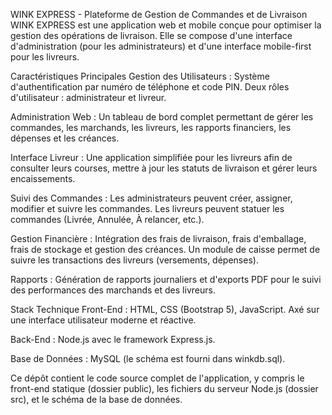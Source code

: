 WINK EXPRESS - Plateforme de Gestion de Commandes et de Livraison
WINK EXPRESS est une application web et mobile conçue pour optimiser la gestion des opérations de livraison. Elle se compose d'une interface d'administration (pour les administrateurs) et d'une interface mobile-first pour les livreurs.

Caractéristiques Principales
Gestion des Utilisateurs : Système d'authentification par numéro de téléphone et code PIN. Deux rôles d'utilisateur : administrateur et livreur.

Administration Web : Un tableau de bord complet permettant de gérer les commandes, les marchands, les livreurs, les rapports financiers, les dépenses et les créances.

Interface Livreur : Une application simplifiée pour les livreurs afin de consulter leurs courses, mettre à jour les statuts de livraison et gérer leurs encaissements.

Suivi des Commandes : Les administrateurs peuvent créer, assigner, modifier et suivre les commandes. Les livreurs peuvent statuer les commandes (Livrée, Annulée, À relancer, etc.).

Gestion Financière : Intégration des frais de livraison, frais d'emballage, frais de stockage et gestion des créances. Un module de caisse permet de suivre les transactions des livreurs (versements, dépenses).

Rapports : Génération de rapports journaliers et d'exports PDF pour le suivi des performances des marchands et des livreurs.

Stack Technique
Front-End : HTML, CSS (Bootstrap 5), JavaScript. Axé sur une interface utilisateur moderne et réactive.

Back-End : Node.js avec le framework Express.js.

Base de Données : MySQL (le schéma est fourni dans winkdb.sql).

Ce dépôt contient le code source complet de l'application, y compris le front-end statique (dossier public), les fichiers du serveur Node.js (dossier src), et le schéma de la base de données.
